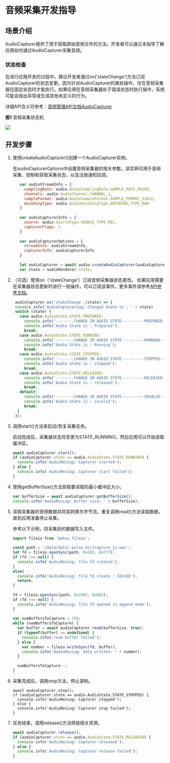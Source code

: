 # 音频采集开发指导

## 场景介绍

AudioCapturer提供了用于获取原始音频文件的方法。开发者可以通过本指导了解应用如何通过AudioCapturer采集音频。

### 状态检查

在进行应用开发的过程中，建议开发者通过on('stateChange')方法订阅AudioCapturer的状态变更。因为针对AudioCapturer的某些操作，仅在音频采集器在固定状态时才能执行。如果应用在音频采集器处于错误状态时执行操作，系统可能会抛出异常或生成其他未定义的行为。

详细API含义可参考：[音频管理API文档AudioCapturer](../reference/apis/js-apis-audio.md)

**图1** 音频采集状态机

![](figures/audio-capturer-state.png)

## 开发步骤

1. 使用createAudioCapturer()创建一个AudioCapturer实例。

   在audioCapturerOptions中设置音频采集器的相关参数。该实例可用于音频采集、控制和获取采集状态，以及注册通知回调。 

   ```js
      var audioStreamInfo = {
        samplingRate: audio.AudioSamplingRate.SAMPLE_RATE_44100,
        channels: audio.AudioChannel.CHANNEL_1,
        sampleFormat: audio.AudioSampleFormat.SAMPLE_FORMAT_S16LE,
        encodingType: audio.AudioEncodingType.ENCODING_TYPE_RAW
      }
      
      var audioCapturerInfo = {
        source: audio.SourceType.SOURCE_TYPE_MIC,
        capturerFlags: 1
      }
      
      var audioCapturerOptions = {
        streamInfo: audioStreamInfo,
        capturerInfo: audioCapturerInfo
      }
      
      let audioCapturer = await audio.createAudioCapturer(audioCapturerOptions);
      var state = audioRenderer.state;
   ```

2. （可选）使用on（'stateChange'）订阅音频采集器状态更改。
如果应用需要在采集器状态更新时进行一些操作，可以订阅该事件。更多事件请参考[API参考文档](../reference/apis/js-apis-audio.md)。

   ```js
    audioCapturer.on('stateChange',(state) => {
    console.info('AudioCapturerLog: Changed State to : ' + state)
    switch (state) {
      case audio.AudioState.STATE_PREPARED:
        console.info('--------CHANGE IN AUDIO STATE----------PREPARED--------------');
        console.info('Audio State is : Prepared');
        break;
      case audio.AudioState.STATE_RUNNING:
        console.info('--------CHANGE IN AUDIO STATE----------RUNNING--------------');
        console.info('Audio State is : Running');
        break;
      case audio.AudioState.STATE_STOPPED:
        console.info('--------CHANGE IN AUDIO STATE----------STOPPED--------------');
        console.info('Audio State is : stopped');
        break;
      case audio.AudioState.STATE_RELEASED:
        console.info('--------CHANGE IN AUDIO STATE----------RELEASED--------------');
        console.info('Audio State is : released');
        break;
      default:
        console.info('--------CHANGE IN AUDIO STATE----------INVALID--------------');
        console.info('Audio State is : invalid');
        break;
     }
    });
   ```

3. 调用start()方法来启动/恢复采集任务。

   启动完成后，采集器状态将变更为STATE_RUNNING，然后应用可以开始读取缓冲区。

   ```js
   await audioCapturer.start();
   if (audioCapturer.state == audio.AudioState.STATE_RUNNING) {
     console.info('AudioRecLog: Capturer started');
   } else {
     console.info('AudioRecLog: Capturer start failed');
   }
   ```

4. 使用getBufferSize()方法获取要读取的最小缓冲区大小。

   ```js
   var bufferSize = await audioCapturer.getBufferSize();
   console.info('AudioRecLog: buffer size: ' + bufferSize);
   ```

5. 读取采集器的音频数据并将其转换为字节流。重复调用read()方法读取数据，直到应用准备停止采集。   

   参考以下示例，将采集到的数据写入文件。 

   ```js
   import fileio from '@ohos.fileio';
      
   const path = '/data/data/.pulse_dir/capture_js.wav';
   let fd = fileio.openSync(path, 0o102, 0o777);
   if (fd !== null) {
     console.info('AudioRecLog: file fd created');
   }
   else{
     console.info('AudioRecLog: file fd create : FAILED');
     return;
   }
      
   fd = fileio.openSync(path, 0o2002, 0o666);
   if (fd !== null) {
     console.info('AudioRecLog: file fd opened in append mode');
   }
      
   var numBuffersToCapture = 150;
   while (numBuffersToCapture) {
     var buffer = await audioCapturer.read(bufferSize, true);
     if (typeof(buffer) == undefined) {
       console.info('read buffer failed');
     } else {
       var number = fileio.writeSync(fd, buffer);
       console.info('AudioRecLog: data written: ' + number);
     }
      
     numBuffersToCapture--;
   }
   ```

6. 采集完成后，调用stop方法，停止录制。

   ```
   await audioCapturer.stop();
   if (audioCapturer.state == audio.AudioState.STATE_STOPPED) {
     console.info('AudioRecLog: Capturer stopped');
   } else {
     console.info('AudioRecLog: Capturer stop failed');
   }
   ```

7. 任务结束，调用release()方法释放相关资源。

   ```js
   await audioCapturer.release();
   if (audioCapturer.state == audio.AudioState.STATE_RELEASED) {
     console.info('AudioRecLog: Capturer released');
   } else {
     console.info('AudioRecLog: Capturer release failed');
   }
   ```